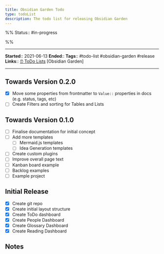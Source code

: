 ```yaml
---
title: Obsidian Garden Todo
type: todoList
description: The todo list for releasing Obsidian Garden
---
```

%%
Status:: #in-progress 

%%

---
**Started**:: 2021-06-13
**Ended**:: 
**Tags**:: #todo-list #obsidian-garden #release
**Links**:: [⏰ ToDo Lists](-todo-lists.md) [Obsidian Garden]

---

## Towards Version 0.2.0
- [x] Move some properties from frontmatter to `Value::` properties in docs (e.g. status, tags, etc)
- [ ] Create Filters and sorting for Tables and Lists

## Towards Version 0.1.0
- [ ] Finalise documentation for initial concept
- [ ] Add more templates
	- [ ] Mermaid.js templates
	- [ ] Idea Generation templates
- [ ] Create custom plugins
- [ ] Improve overall page text
- [ ] Kanban board example
- [ ] Backlog examples
- [ ] Example project

## Initial Release
- [x] Create git repo
- [x] Create initial layout structure
- [x] Create ToDo dashboard
- [x] Create People Dashboard
- [x] Create Glossary Dashboard
- [x] Create Reading Dashboard

## Notes
